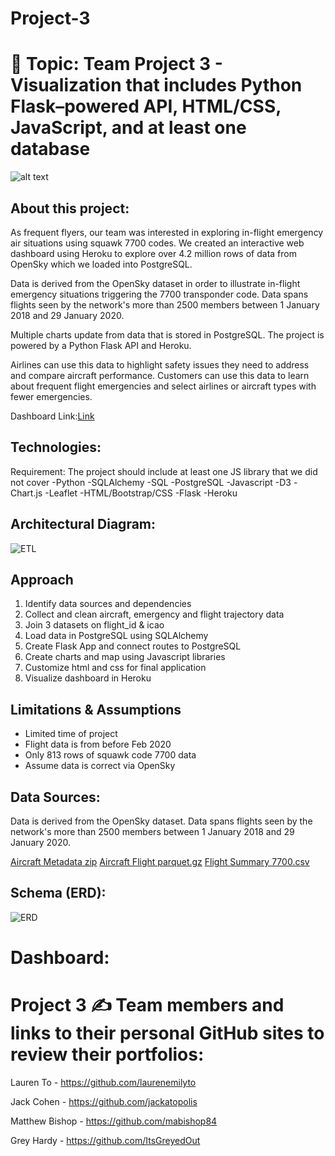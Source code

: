 # Project-3

# 🧐 Topic: Team Project 3 - Visualization that includes Python Flask–powered API, HTML/CSS, JavaScript, and at least one database 

![alt text](http://github.com/itsgreyedout/project-3/blob/master/images/airplane.jpg?raw=true)

## About this project:
As frequent flyers, our team was interested in exploring in-flight emergency air situations using squawk 7700 codes. We created an interactive web dashboard using Heroku to explore over 4.2 million rows of data from OpenSky which we loaded into PostgreSQL. 

Data is derived from the OpenSky dataset in order to illustrate in-flight emergency situations triggering the 7700 transponder code. Data spans flights seen by the network's more than 2500 members between 1 January 2018 and 29 January 2020.

Multiple charts update from data that is stored in PostgreSQL. The project is powered by a Python Flask API and Heroku. 

Airlines can use this data to highlight safety issues they need to address and compare aircraft performance. Customers can use this data to learn about frequent flight emergencies and select airlines or aircraft types with fewer emergencies. 

Dashboard Link:[Link](https://gtdsproject3aircraftdata.herokuapp.com/)

## Technologies:
Requirement: The project should include at least one JS library that we did not cover
-Python
-SQLAlchemy
-SQL
-PostgreSQL
-Javascript
-D3
-Chart.js
-Leaflet
-HTML/Bootstrap/CSS
-Flask
-Heroku


## Architectural Diagram:
![ETL](https://github.com/ItsGreyedOut/Project-3/blob/master/images/airplane_etl_diagram.png)

## Approach
1. Identify data sources and dependencies
2. Collect and clean aircraft, emergency and flight trajectory data
3. Join 3 datasets on flight_id & icao
4. Load data in PostgreSQL using SQLAlchemy
5. Create Flask App and connect routes to PostgreSQL
6. Create charts and map using Javascript libraries
7. Customize html and css for final application
8. Visualize dashboard in Heroku

## Limitations & Assumptions
- Limited time of project
- Flight data is from before Feb 2020
- Only 813 rows of squawk code 7700 data
- Assume data is correct via OpenSky


## Data Sources:
Data is derived from the OpenSky dataset. Data spans flights seen by the network's more than 2500 members between 1 January 2018 and 29 January 2020.

[Aircraft Metadata zip](https://opensky-network.org/datasets/metadata/)
[Aircraft Flight parquet.gz](https://zenodo.org/record/3937483#.YVYFBUbMIdV)
[Flight Summary 7700.csv](https://zenodo.org/record/3937483#.YVYFBUbMIdV) 

## Schema (ERD): 
![ERD](https://github.com/ItsGreyedOut/Project-3/blob/master/images/ERD.png)

# Dashboard: 


# Project 3 ✍️ Team members and links to their personal GitHub sites to review their portfolios:

Lauren To -  https://github.com/laurenemilyto

Jack Cohen -  https://github.com/jackatopolis

Matthew Bishop - https://github.com/mabishop84

Grey Hardy -  https://github.com/ItsGreyedOut
